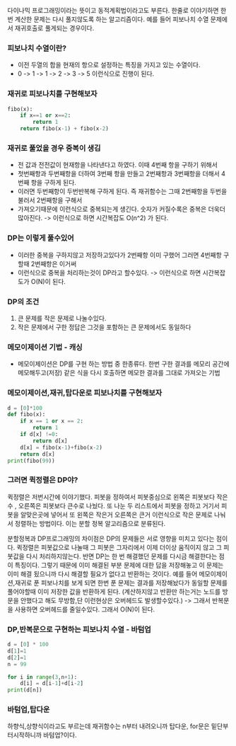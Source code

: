 
다이나믹 프로그래밍이라는 뜻이고 동적계획법이라고도 부른다.
한줄로 이야기하면 한번 계산한 문제는 다시 풀지않도록 하는 알고리즘이다.
예를 들어 피보나치 수열 문제에서 재귀호출로 풀게되는 경우이다.
### 피보나치 수열이란?
- 이전 두열의 합을 현재의 항으로 설정하는 특징을 가지고 있는 수열이다.
- 0 -> 1 -> 1 -> 2 -> 3 -> 5 이런식으로 진행이 된다.
### 재귀로 피보나치를 구현해보자
```python
fibo(x):
	if x==1 or x==2:
		return 1
	return fibo(x-1) + fibo(x-2)
```
### 재귀로 풀었을 경우 중복이 생김
- 전 값과 전전값이 현재항을 나타낸다고 하였다. 이때 4번째 항을 구하기 위해서
- 첫번째항과 두번째항을 더하여 3번째 항을 만들고 2번째항과 3번째항을 더해서 4번째 항을 구하게 된다.
- 이러면 두번째항이 두번반복해 구하게 된다. 즉 재귀함수는 그때 2번째항을 두번을 불러서 2번째항을  구해서
- 가져오기때문에 이런식으로 중복되는게 생긴다. 숫자가 커질수록은 중복은 더욱더 많아진다.
	-> 이런식으로 하면 시간복잡도 O(n^2) 가 된다.
### DP는 이렇게 풀수있어
- 이러한 중복을 구하지않고 저장하고있다가 2번째항 이미 구했어 그러면 4번째항  구할때 2번째항은 이거써
- 이런식으로 중복을 처리하는것이 DP라고 할수있다.
	-> 이런식으로 하면 시간복잡도가 O(N)이 된다.
### DP의 조건
1. 큰 문제를 작은 문제로 나눌수있다.
2. 작은 문제에서 구한 정답은 그것을 포함하는 큰 문제에서도 동일하다 
### 메모이제이션 기법 - 캐싱
- 메모이제이션은 DP를 구현 하는 방법 중 한종류다. 한번 구한 결과를 메모리 공간에 메모해두고(저장) 같은 식을 다시 호출하면 메모한 결과를 그대로 가져오는 기법
### 메모이제이션,재귀,탑다운로 피보나치를 구현해보자
```python
d = [0]*100
def fibo(x):
	if x == 1 or x == 2:
		return 1
	if d[x] !=0:
		return d[x]
	d[x] = fibo(x-1)+fibo(x-2)
	return d[x]
print(fibo(99))	
```
### 그러면 퀵정렬은 DP야?
퀵정렬은 저번시간에 이야기했다. 피봇을 정하여서 피봇중심으로 왼쪽은 피봇보다 작은수 , 오른쪽은 피봇보다 큰수로 나눴다. 또 나눈 두 리스트에서 피봇을 정하고 거기서 피봇을 알맞은곳에 넣어서 또 왼쪽은 작은거 오른쪽은 큰거 이런식으로 작은 문제로 나눠서 정렬하는 방법이다.
이는 분할 정복 알고리즘으로 분류된다.

분할정복과 DP프로그래밍의 차이점은 DP의 문제들은 서로 영향을 미치고 있다는 점이다.
퀵정렬은 피봇값으로 나눌때 그 피봇은 그자리에서 이제 더이상 움직이지 않고 그 피봇값을 다시 처리하지않는다.
반면 DP는 한 번 해결했던 문제를 다시금 해결한다는 점이 특징이다. 그렇기 때문에 이미 해결된 부분 문제에 대한 답을 저장해놓고 이 문제는 이미 해결 됬으니까 다시 해결할 필요가 없다고 반환하는 것이다.
예를 들어 메모이제이션,재귀로 푼 피보나치를 보게 되면 한번 푼 문제는 결과를 저장해놨다가 동일할 문제를 풀어야할때 이미 저장한 값을 반환하게 된다. (계산하지않고 반환만 하는거는 노드를 방문을 안했다고 해도 무방함,단  이런현상은 오버헤드도 발생할수있다.) -> 그래서 반복문을 사용하면 오버헤드를 줄일수있다.
그래서 O(N)이 된다.


### DP,반복문으로 구현하는 피보나치 수열 - 바텀업
```python
d = [0] * 100
d[1]=1
d[2]=1
n = 99

for i in range(3,n+1):
	d[i] = d[i-1]+d[i-2]
print(d[n])
```
### 바텀업,탑다운
하향식,상향식이라고도 부르는데 재귀함수는 n부터 내려오니까 탑다운, for문은 밑단부터시작하니까 바텀업?이다.
